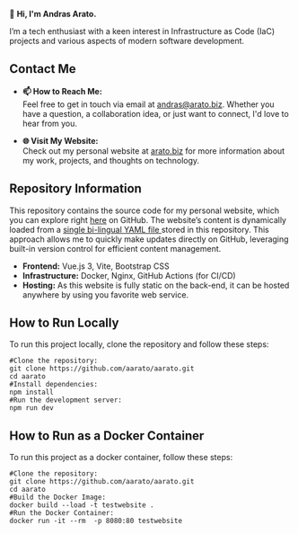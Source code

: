 👋 **Hi, I'm Andras Arato.**

I’m a tech enthusiast with a keen interest in Infrastructure as Code (IaC) projects and various aspects of modern software development.

## Contact Me

- **📫 How to Reach Me:**  
  Feel free to get in touch via email at [andras@arato.biz](mailto:andras@arato.biz). Whether you have a question, a collaboration idea, or just want to connect, I'd love to hear from you.

- **🌐 Visit My Website:**  
  Check out my personal website at [arato.biz](https://arato.biz) for more information about my work, projects, and thoughts on technology.

## Repository Information

This repository contains the source code for my personal website, which you can explore right [here](https://github.com/aarato/aarato) on GitHub. The website’s content is dynamically loaded from a [single bi-lingual YAML file ](https://github.com/aarato/aarato/blob/main/config.yaml) stored in this repository. This approach allows me to quickly make updates directly on GitHub, leveraging built-in version control for efficient content management.

  - **Frontend:** Vue.js 3, Vite, Bootstrap CSS
  - **Infrastructure:** Docker, Nginx, GitHub Actions (for CI/CD)
  - **Hosting:** As this website is fully static on the back-end, it can be hosted anywhere by using you favorite web service.

## How to Run Locally

To run this project locally, clone the repository and follow these steps:
```
#Clone the repository:
git clone https://github.com/aarato/aarato.git
cd aarato
#Install dependencies:
npm install
#Run the development server:
npm run dev
```

## How to Run as a Docker Container

To run this project as a docker container, follow these steps:
```
#Clone the repository:
git clone https://github.com/aarato/aarato.git
cd aarato
#Build the Docker Image:
docker build --load -t testwebsite .
#Run the Docker Container:
docker run -it --rm  -p 8080:80 testwebsite
```
